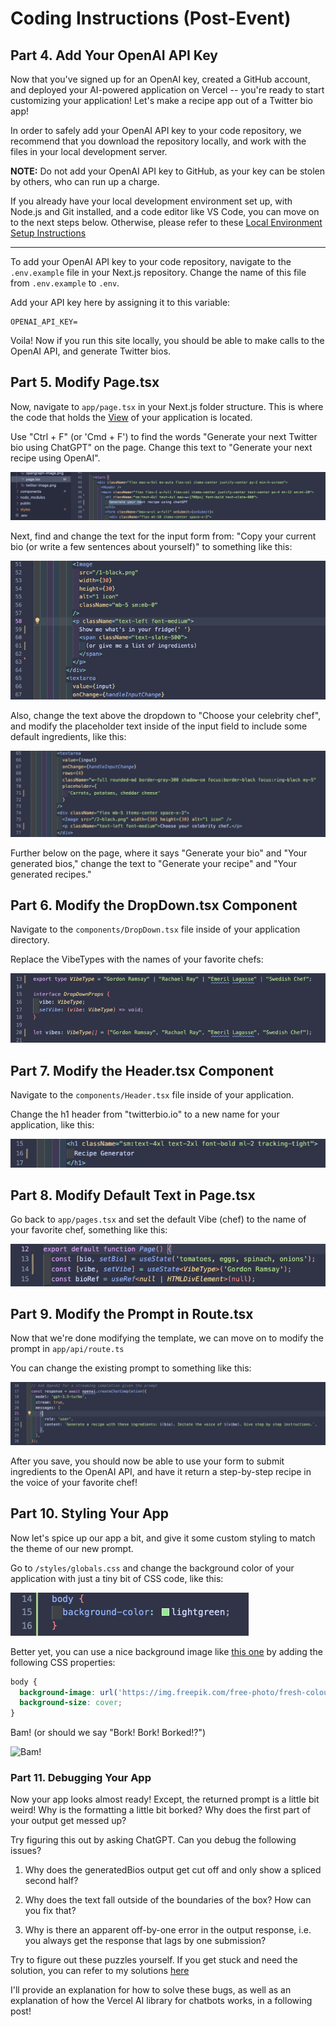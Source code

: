 # Coding Instructions (Post-Event)

## Part 4. Add Your OpenAI API Key

Now that you've signed up for an OpenAI key, created a GitHub account, and deployed your AI-powered application on Vercel -- you're ready to start customizing your application! Let's make a recipe app out of a Twitter bio app!

In order to safely add your OpenAI API key to your code repository, we recommend that you download the repository locally, and work with the files in your local development server.

__NOTE:__ Do not add your OpenAI API key to GitHub, as your key can be stolen by others, who can run up a charge.

If you already have your local development environment set up, with Node.js and Git installed, and a code editor like VS Code, you can move on to the next steps below. Otherwise, please refer to these [Local Environment Setup Instructions](./localsetup.md)

-------

To add your OpenAI API key to your code repository, navigate to the `.env.example` file in your Next.js repository. Change the name of this file from `.env.example` to `.env`.

Add your API key here by assigning it to this variable:

```
OPENAI_API_KEY=
```

Voila! Now if you run this site locally, you should be able to make calls to the OpenAI API, and generate Twitter bios.

## Part 5. Modify Page.tsx

Now, navigate to `app/page.tsx` in your Next.js folder structure. This is where the code that holds the [View](https://www.geeksforgeeks.org/mvc-design-pattern/) of your application is located.

Use "Ctrl + F" (or 'Cmd + F') to find the words "Generate your next Twitter bio using ChatGPT" on the page. Change this text to "Generate your next recipe using OpenAI".

![Replace H1 Header](./images/5_ReplaceHeader.png)

Next, find and change the text for the input form from: "Copy your current bio (or write a few sentences about yourself)" to something like this:

![Replace Bios with Ingredients](./images/6_BioToIngredients.png)

Also, change the text above the dropdown to "Choose your celebrity chef", and modify the placeholder text inside of the input field to include some default ingredients, like this:

![Replace Bios with Ingredients](./images/10_ChangePlaceholderIngredients.png)


Further below on the page, where it says "Generate your bio" and "Your generated bios," change the text to "Generate your recipe" and "Your generated recipes."

## Part 6. Modify the DropDown.tsx Component

Navigate to the `components/DropDown.tsx` file inside of your application directory.

Replace the VibeTypes with the names of your favorite chefs:

![Replace Vibes with Chefs](./images/7_VibeToChef.png)


## Part 7. Modify the Header.tsx Component

Navigate to the `components/Header.tsx` file inside of your application.

Change the h1 header from "twitterbio.io" to a new name for your application, like this:

![Change the Page Heading](./images/8_ChangeHeading.png)


## Part 8. Modify Default Text in Page.tsx

Go back to `app/pages.tsx` and set the default Vibe (chef) to the name of your favorite chef, something like this:

![Modify default data](./images/9_ModifyDefaultData.png)


## Part 9. Modify the Prompt in Route.tsx

Now that we're done modifying the template, we can move on to modify the prompt in `app/api/route.ts`

You can change the existing prompt to something like this:

![Modify the prompt](./images/11_NewPrompt.png)

After you save, you should now be able to use your form to submit ingredients to the OpenAI API, and have it return a step-by-step recipe in the voice of your favorite chef!

## Part 10. Styling Your App

Now let's spice up our app a bit, and give it some custom styling to match the theme of our new prompt.

Go to `/styles/globals.css` and change the background color of your application with just a tiny bit of CSS code, like this:

![Modify the background color](./images/12_ModifyCSS.png)

Better yet, you can use a nice background image like [this one](https://img.freepik.com/free-photo/fresh-colourful-ingredients-mexican-cuisine_23-2148254294.jpg?w=1800&t=st=1694986481~exp=1694987081~hmac=d63a0602c22d21d802aa1639bb58d1e4866fa36943ff123d7928dfb13d04f57d) by adding the following CSS properties:

```CSS
body {
  background-image: url('https://img.freepik.com/free-photo/fresh-colourful-ingredients-mexican-cuisine_23-2148254294.jpg?w=1800&t=st=1694986481~exp=1694987081~hmac=d63a0602c22d21d802aa1639bb58d1e4866fa36943ff123d7928dfb13d04f57d');
  background-size: cover;
}
```

Bam! (or should we say "Bork! Bork! Borked!?")

![Bam!](./images/13_Tweaks.png)



### Part 11. Debugging Your App

Now your app looks almost ready! Except, the returned prompt is a little bit weird! Why is the formatting a little bit borked? Why does the first part of your output get messed up?

Try figuring this out by asking ChatGPT. Can you debug the following issues?

1. Why does the generatedBios output get cut off and only show a spliced second half?

2. Why does the text fall outside of the boundaries of the box? How can you fix that?

3. Why is there an apparent off-by-one error in the output response, i.e. you always get the response that lags by one submission?


Try to figure out these puzzles yourself. If you get stuck and need the solution, you can refer to my solutions [here](./solutions/)

I'll provide an explanation for how to solve these bugs, as well as an explanation of how the Vercel AI library for chatbots works, in a following post!
